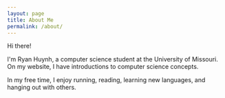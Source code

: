 ```yaml
---
layout: page
title: About Me
permalink: /about/
---
```


Hi there!

I'm Ryan Huynh, a computer science student at the University of Missouri. 
On my website, I have introductions to computer science concepts.

In my free time, I enjoy running, reading, learning new languages, and hanging out with others.
